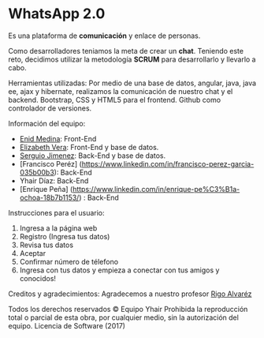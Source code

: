 # WhatsApp 2.0

Es una plataforma de **comunicación** y enlace de personas.

Como desarrolladores teniamos la meta de crear un **chat**. Teniendo este reto, decidimos utilizar
la metodología **SCRUM** para desarrollarlo y llevarlo a cabo.

Herramientas utilizadas:
Por medio de una base de datos, angular, java, java ee, ajax y hibernate, realizamos la comunicación de nuestro chat y el backend.
Bootstrap, CSS y HTML5 para el frontend.
Github como controlador de versiones.

Información del equipo:
* [Enid Medina](https://www.linkedin.com/in/enid-medina-l%C3%B3pez-3423ba153/): Front-End
* [Elizabeth Vera](https://www.linkedin.com/in/maria-elizabeth-vera-meza-a2b623153/): Front-End y base de datos.
* [Serguio Jimenez](https://www.linkedin.com/in/sergio-jimenez-ssj/): Back-End y base de datos.
* [Francisco Peréz] (https://www.linkedin.com/in/francisco-perez-garcia-035b00b3): Back-End
* Yhair Díaz: Back-End
* [Enrique Peña] (https://www.linkedin.com/in/enrique-pe%C3%B1a-ochoa-18b7b1153/) : Back-End


Instrucciones para el usuario:
1. Ingresa a la página web
2. Registro (Ingresa tus datos)
3. Revisa tus datos
4. Aceptar
5. Confirmar número de télefono
6. Ingresa con tus datos y empieza a conectar con tus amigos y conocidos!

Creditos y agradecimientos: 
Agradecemos a nuestro profesor [Rigo Alvaréz](https://www.linkedin.com/in/alfredo-rigoberto-alvarez-suarez-039891b0/)

Todos los derechos reservados © Equipo Yhair Prohibida la reproducción total o parcial de esta obra,
por cualquier medio, sin la autorización del equipo.
Licencia de Software (2017)
